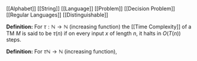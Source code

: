 [[Alphabet]]
[[String]]
[[Language]]
[[Problem]]
[[Decision Problem]]
[[Regular Languages]]
[[Distinguishable]]


**Definition:** For $\tau:\mathbb{N} \rightarrow \mathbb{N}$ (increasing function) the [[Time Complexity]] of a TM $M$ is said to be $\tau(n)$ if on every input $x$ of length $n$, it halts in $O(T(n))$ steps.

**Definition:** For $\tau \mathbb{N} \rightarrow \mathbb{N}$ (increasing function), 